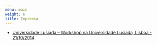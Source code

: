 ```yaml
---
menu: main
weight: 6
title: Imprensa
---
```


- [Universidade Lusíada – Workshop na Universidade Lusíada, Lisboa - 21/10/2014](http://news.lis.ulusiada.pt/Workshop-de-setup-guitarras-e-baixos-com-Hugo-Domingos.aspx)
